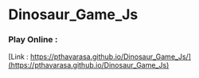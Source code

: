 # Dinosaur_Game_Js
### Play Online :
[Link : https://pthavarasa.github.io/Dinosaur_Game_Js/](https://pthavarasa.github.io/Dinosaur_Game_Js)
